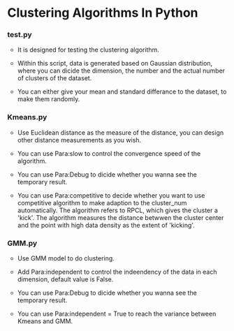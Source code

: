 <h1>Clustering Algorithms In Python</h1>

<h3>test.py</h3>
<ul type = "circle">
<li><p>It is designed for testing the clustering algorithm.</p></li>
<li><p>Within this script, data is generated based on Gaussian distribution, where you can dicide the dimension, the number and the actual number of clusters of the dataset.</p></li>
<li><p>You can either give your mean and standard differance to the dataset, to make them randomly.</p></li>
</ul>

<h3>Kmeans.py</h3>
<ul type = "circle">
<li><p>Use Euclidean distance as the measure of the distance, you can design other distance measurements as you wish.</p></li>
<li><p>You can use Para:slow to control the convergence speed of the algorithm.</p></li>
<li><p>You can use Para:Debug to dicide whether you wanna see the temporary result.</p></li>
<li><p>You can use Para:competitive to decide whether you want to use competitive algorithm to make adaption to the cluster_num automatically. The algorithm refers to RPCL, which gives the cluster a 'kick'. The algorithm measures the distance betwwen the cluster center and the point with high data density as the extent of 'kicking'.</p></li>
</ul>

<h3>GMM.py</h3>
<ul type = "circle">
<li><p>Use GMM model to do clustering.</p></li>
<li><p>Add Para:independent to control the indeendency of the data in each dimension, default value is False.</p></li>
<li><p>You can use Para:Debug to dicide whether you wanna see the temporary result.</p></li>
<li><p>You can use Para:independent = True to reach the variance between Kmeans and GMM.</p></li>
</ul>
